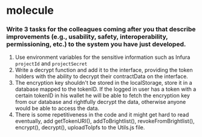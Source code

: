 # molecule

### Write 3 tasks for the colleagues coming after you that describe improvements (e.g., usability, safety, interoperability, permissioning, etc.) to the system you have just developed.

1. Use environment variables for the sensitive information such as Infura `projectId` and `projectSecret`
2. Write a decrypt function and add it to the interface, providing the token holders with the ability to decrypt their contractData on the interface.
3. The encryption key shouldn't be stored in the localStorage, store it in a database mapped to the tokenID. If the logged in user has a token with a certain tokenID in his wallet he will be able to fetch the encryption key from our database and rightfully decrypt the data, otherwise anyone would be able to access the data.
4. There is some repetitiveness in the code and it might get hard to read eventually, add getTokenURI(), addToBrightlist(), revokeFromBrightlist(), encrypt(), decrypt(), uploadToIpfs to the Utils.js file.
